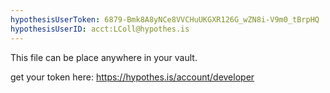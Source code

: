 ```yaml
---
hypothesisUserToken: 6879-Bmk8A8yNCe8VVCHuUKGXR126G_wZN8i-V9m0_tBrpHQ 
hypothesisUserID: acct:LColl@hypothes.is 
---
```


This file can be place anywhere in your vault.

get your token here: https://hypothes.is/account/developer
